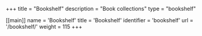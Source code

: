 +++
title = "Bookshelf"
description = "Book collections"
type = "bookshelf"

[[main]]
name = 'Bookshelf'
title = 'Bookshelf'
identifier = 'bookshelf'
url = '/bookshelf/'
weight = 115
+++